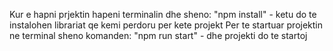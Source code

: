 Kur e hapni prjektin hapeni terminalin dhe sheno:
"npm install" - ketu do te instalohen librariat qe kemi perdoru per kete projekt
Per te startuar projektin ne terminal sheno komanden: "npm run start" - dhe projekti do te startoj
